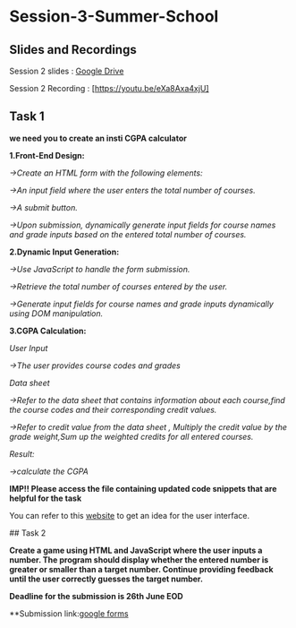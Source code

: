 # Session-3-Summer-School

## Slides and Recordings  

 Session 2 slides : [Google Drive](https://docs.google.com/presentation/d/10d_h0oOdvc0AnuHcaLk8MXxi1JMLqjry/edit?usp=drivesdk&ouid=110059514171347406036&rtpof=true&sd=true)

 Session 2 Recording : [https://youtu.be/eXa8Axa4xjU]



 ## Task 1

**we need you to create an insti CGPA calculator**

**1.Front-End Design:**

*->Create an HTML form with the following elements:*

*->An input field where the user enters the total number of courses.*

*->A submit button.*

*->Upon submission, dynamically generate input fields for course names and grade inputs based on the entered total number of courses.*

**2.Dynamic Input Generation:**

*->Use JavaScript to handle the form submission.*

*->Retrieve the total number of courses entered by the user.*

*->Generate input fields for course names and grade inputs dynamically using DOM manipulation.*

**3.CGPA Calculation:**

*User Input*

*->The user provides course codes and grades*

*Data sheet*

*->Refer to the data sheet that contains information about each course,find the course codes and their corresponding credit values.*

*->Refer to credit value from the data sheet , Multiply the credit value by the grade weight,Sum up the weighted credits for all entered courses.*

*Result:*

*->calculate the CGPA*

**IMP!!
Please access the file containing updated code snippets that are helpful for the task**

You can refer to this [website](https://nagasai6.github.io/iit-madras-gpa/) to get an idea for the user interface.

## Task 2


**Create a game using HTML and JavaScript where the user inputs a number. The program should display whether the entered number is greater or smaller than a target number. Continue providing feedback until the user correctly guesses the target number.**


**Deadline for the submission is 26th June EOD**

**Submission link:[google forms](https://forms.gle/u8fRYyJ1XBMV9BDu6)
